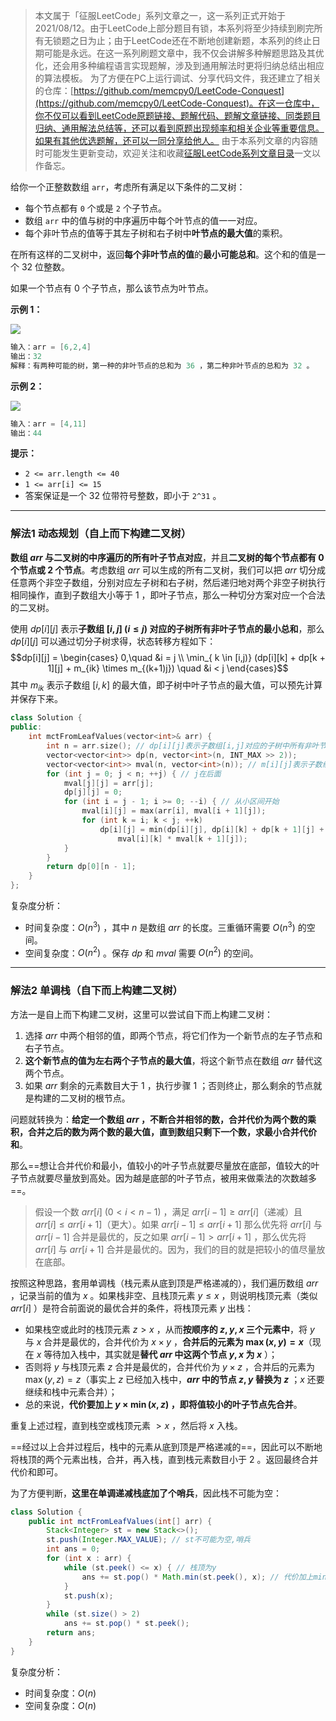 > 本文属于「征服LeetCode」系列文章之一，这一系列正式开始于2021/08/12。由于LeetCode上部分题目有锁，本系列将至少持续到刷完所有无锁题之日为止；由于LeetCode还在不断地创建新题，本系列的终止日期可能是永远。在这一系列刷题文章中，我不仅会讲解多种解题思路及其优化，还会用多种编程语言实现题解，涉及到通用解法时更将归纳总结出相应的算法模板。
> <b></b>
> 为了方便在PC上运行调试、分享代码文件，我还建立了相关的仓库：[https://github.com/memcpy0/LeetCode-Conquest](https://github.com/memcpy0/LeetCode-Conquest)。在这一仓库中，你不仅可以看到LeetCode原题链接、题解代码、题解文章链接、同类题目归纳、通用解法总结等，还可以看到原题出现频率和相关企业等重要信息。如果有其他优选题解，还可以一同分享给他人。
> <b></b>
> 由于本系列文章的内容随时可能发生更新变动，欢迎关注和收藏[征服LeetCode系列文章目录](https://memcpy0.blog.csdn.net/article/details/119656559)一文以作备忘。

给你一个正整数数组 `arr`，考虑所有满足以下条件的二叉树：
-   每个节点都有 `0` 个或是 `2` 个子节点。
-   数组 `arr` 中的值与树的中序遍历中每个叶节点的值一一对应。
-   每个非叶节点的值等于其左子树和右子树中**叶节点的最大值**的乘积。

在所有这样的二叉树中，返回**每个非叶节点的值**的**最小可能总和**。这个和的值是一个 32 位整数。

如果一个节点有 0 个子节点，那么该节点为叶节点。

**示例 1：**

![](https://assets.leetcode.com/uploads/2021/08/10/tree1.jpg)

```java
输入：arr = [6,2,4]
输出：32
解释：有两种可能的树，第一种的非叶节点的总和为 36 ，第二种非叶节点的总和为 32 。 
```
**示例 2：**

![](https://assets.leetcode.com/uploads/2021/08/10/tree2.jpg)
```java
输入：arr = [4,11]
输出：44
```
**提示：**
-   `2 <= arr.length <= 40`
-   `1 <= arr[i] <= 15`
-   答案保证是一个 32 位带符号整数，即小于 `2^31` 。

---
### 解法1 动态规划（自上而下构建二叉树）
**数组 $arr$ 与二叉树的中序遍历的所有叶子节点对应**，并且**二叉树的每个节点都有 $0$ 个节点或 $2$ 个节点**。考虑数组 $arr$ 可以生成的所有二叉树，我们可以把 $arr$ 切分成任意两个非空子数组，分别对应左子树和右子树，然后递归地对两个非空子树执行相同操作，直到子数组大小等于 $1$ ，即叶子节点，那么一种切分方案对应一个合法的二叉树。

使用 $dp[i][j]$ 表示**子数组 $[i, j]\ (i\le j)$ 对应的子树所有非叶子节点的最小总和**，那么 $dp[i][j]$ 可以通过切分子树求得，状态转移方程如下：
$$dp[i][j] = \begin{cases}
0,\quad &i = j \\
\min_{ k \in [i,j)} (dp[i][k] + dp[k + 1][j] + m_{ik} \times m_{(k+1)j}) \quad &i < j
\end{cases}$$
其中 $m_{ik}$​ 表示子数组 $[i,k]$ 的最大值，即子树中叶子节点的最大值，可以预先计算并保存下来。
```cpp
class Solution {
public:
    int mctFromLeafValues(vector<int>& arr) {
        int n = arr.size(); // dp[i][j]表示子数组[i,j]对应的子树中所有非叶节点的最小总和
        vector<vector<int>> dp(n, vector<int>(n, INT_MAX >> 2)); 
        vector<vector<int>> mval(n, vector<int>(n)); // m[i][j]表示子数组[i,j]的最大值
        for (int j = 0; j < n; ++j) { // j在后面
            mval[j][j] = arr[j];
            dp[j][j] = 0;
            for (int i = j - 1; i >= 0; --i) { // 从小区间开始
                mval[i][j] = max(arr[i], mval[i + 1][j]);
                for (int k = i; k < j; ++k)
                    dp[i][j] = min(dp[i][j], dp[i][k] + dp[k + 1][j] +
                        mval[i][k] * mval[k + 1][j]);
            }
        }
        return dp[0][n - 1];
    }
};
```
复杂度分析：
- 时间复杂度：$O(n^3)$ ，其中 $n$  是数组 $\textit{arr}$ 的长度。三重循环需要 $O(n^3)$ 的空间。
- 空间复杂度：$O(n^2)$ 。保存 $\textit{dp}$ 和 $mval$ 需要 $O(n^2)$ 的空间。

---
### 解法2 单调栈（自下而上构建二叉树）
方法一是自上而下构建二叉树，这里可以尝试自下而上构建二叉树：
1. 选择 $arr$ 中两个相邻的值，即两个节点，将它们作为一个新节点的左子节点和右子节点。
2. **这个新节点的值为左右两个子节点的最大值**，将这个新节点在数组 $arr$ 替代这两个节点。
3. 如果 $arr$ 剩余的元素数目大于 $1$ ，执行步骤 $1$ ；否则终止，那么剩余的节点就是构建的二叉树的根节点。

问题就转换为：**给定一个数组 $arr$ ，不断合并相邻的数，合并代价为两个数的乘积，合并之后的数为两个数的最大值，直到数组只剩下一个数，求最小合并代价和**。

那么==想让合并代价和最小，值较小的叶子节点就要尽量放在底部，值较大的叶子节点就要尽量放到高处。因为越是底部的叶子节点，被用来做乘法的次数越多==。
> 假设一个数 $arr[i]\ (0< i < n - 1)$ ，满足 $arr[i - 1] \ge arr[i]$（递减）且 $arr[i] \le arr[i + 1]$（更大）。如果 $arr[i - 1] \le arr[i + 1]$ 那么优先将 $arr[i]$ 与 $arr[i - 1]$ 合并是最优的，反之如果 $arr[i - 1] > arr[i + 1]$ ，那么优先将 $arr[i]$ 与 $arr[i +1]$ 合并是最优的。因为，我们的目的就是把较小的值尽量放在底部。

按照这种思路，套用单调栈（栈元素从底到顶是严格递减的），我们遍历数组 $arr$ ，记录当前的值为 $x$ 。如果栈非空、且栈顶元素 $y \le x$ ，则说明栈顶元素（类似 $arr[i]$ ）是符合前面说的最优合并的条件，将栈顶元素 $y$ 出栈：
- 如果栈空或此时的栈顶元素 $z> x$ ，从而**按顺序的 $z,y,x$ 三个元素中**，将 $y$ 与 $x$ 合并是最优的，合并代价为 $x \times y$ ，**合并后的元素为 $\max(x, y) = x$**（现在 $x$ 等待加入栈中，其实就是**替代 $arr$ 中这两个节点 $y,x$ 为 $x$** ）；
- 否则将 $y$ 与栈顶元素 $z$ 合并是最优的，合并代价为 $y \times z$ ，合并后的元素为 $\max(y, z) = z$（事实上 $z$ 已经加入栈中，**$arr$ 中的节点 $z,y$ 替换为 $z$** ；$x$ 还要继续和栈中元素合并）；
- 总的来说，**代价要加上 $y \times \min(x, z)$ ，即将值较小的叶子节点先合并**。

重复上述过程，直到栈空或栈顶元素 $> x$ ，然后将 $x$ 入栈。

==经过以上合并过程后，栈中的元素从底到顶是严格递减的==，因此可以不断地将栈顶的两个元素出栈，合并，再入栈，直到栈元素数目小于 $2$ 。返回最终合并代价和即可。

为了方便判断，**这里在单调递减栈底加了个哨兵**，因此栈不可能为空：
```java
class Solution {
    public int mctFromLeafValues(int[] arr) {
        Stack<Integer> st = new Stack<>();
        st.push(Integer.MAX_VALUE); // st不可能为空,哨兵
        int ans = 0;
        for (int x : arr) {
            while (st.peek() <= x) { // 栈顶为y
                ans += st.pop() * Math.min(st.peek(), x); // 代价加上min(z, x)
            }
            st.push(x);
        }
        while (st.size() > 2) 
            ans += st.pop() * st.peek();
        return ans;
    }
}
```
复杂度分析：
- 时间复杂度：$O(n)$
- 空间复杂度：$O(n)$